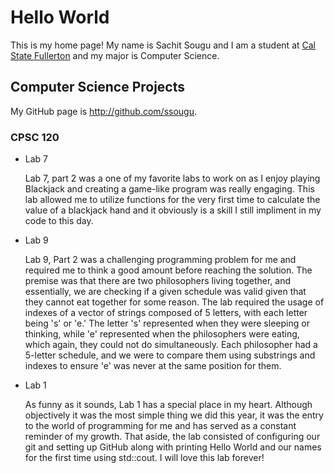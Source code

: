 # Hello World

This is my home page! My name is Sachit Sougu and I am a student at [Cal State Fullerton](http://www.fullerton.edu/) and my major is Computer Science.

## Computer Science Projects

My GitHub page is http://github.com/ssougu.

### CPSC 120

* Lab 7

    Lab 7, part 2 was a one of my favorite labs to work on as I enjoy playing Blackjack and creating a game-like program was really engaging. This lab allowed me to utilize functions for the very first time  to calculate the value of a blackjack hand and it obviously is a skill I still impliment in my code to this day.

* Lab 9
    
    Lab 9, Part 2 was a challenging programming problem for me and required me to think a good amount before reaching the solution. The premise was that there are two philosophers living together, and essentially, we are checking if a given schedule was valid given that they cannot eat together for some reason. The lab required the usage of indexes of a vector of strings composed of 5 letters, with each letter being 's' or 'e.' The letter 's' represented when they were sleeping or thinking, while 'e' represented when the philosophers were eating, which again, they could not do simultaneously. Each philosopher had a 5-letter schedule, and we were to compare them using substrings and indexes to ensure 'e' was never at the same position for them.

* Lab 1

    As funny as it sounds, Lab 1 has a special place in my heart. Although objectively it was the most simple thing we did this year, it was the entry to the world of programming for me and has served as a constant reminder of my growth. That aside, the lab consisted of configuring our git and setting up GitHub along with printing Hello World and our names for the first time using std::cout. I will love this lab forever!